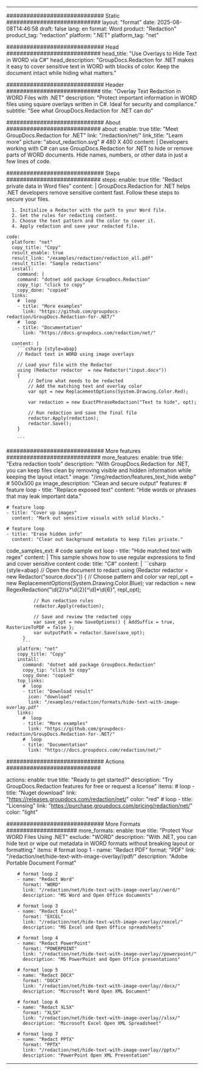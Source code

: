 
---
############################# Static ############################
layout: "format"
date:  2025-08-08T14:46:58
draft: false
lang: en
format: Word
product: "Redaction"
product_tag: "redaction"
platform: ".NET"
platform_tag: "net"

############################# Head ############################
head_title: "Use Overlays to Hide Text in WORD via C#"
head_description: "GroupDocs.Redaction for .NET makes it easy to cover sensitive text in WORD with blocks of color. Keep the document intact while hiding what matters."

############################# Header ############################
title: "Overlay Text Redaction in WORD Files with .NET" 
description: "Protect important information in WORD files using square overlays written in C#. Ideal for security and compliance."
subtitle: "See what GroupDocs.Redaction for .NET can do" 

############################# About ############################
about:
    enable: true
    title: "Meet GroupDocs.Redaction for .NET"
    link: "/redaction/net/"
    link_title: "Learn more"
    picture: "about_redaction.svg" # 480 X 400
    content: |
       Developers working with C# can use GroupDocs.Redaction for .NET to hide or remove parts of WORD documents. Hide names, numbers, or other data in just a few lines of code.

############################# Steps ############################
steps:
    enable: true
    title: "Redact private data in Word files"
    content: |
      GroupDocs.Redaction for .NET helps .NET developers remove sensitive content fast. Follow these steps to secure your files.
      
      1. Initialize a Redactor with the path to your Word file.
      2. Set the rules for redacting content.
      3. Choose the text pattern and the color to cover it.
      4. Apply redaction and save your redacted file.
   
    code:
      platform: "net"
      copy_title: "Copy"
      result_enable: true
      result_link: "/examples/redaction/redaction_all.pdf"
      result_title: "Sample redactions"
      install:
        command: |
        command: "dotnet add package GroupDocs.Redaction"
        copy_tip: "click to copy"
        copy_done: "copied"
      links:
        #  loop
        - title: "More examples"
          link: "https://github.com/groupdocs-redaction/GroupDocs.Redaction-for-.NET/"
        #  loop
        - title: "Documentation"
          link: "https://docs.groupdocs.com/redaction/net/"
          
      content: |
        ```csharp {style=abap}
        // Redact text in WORD using image overlays

        // Load your file with the Redactor
        using (Redactor redactor  = new Redactor("input.docx"))
        {
            // Define what needs to be redacted
            // Add the matching text and overlay color
            var opt = new ReplacementOptions(System.Drawing.Color.Red);
            
            var redaction = new ExactPhraseRedaction("Text to hide", opt);

            // Run redaction and save the final file
            redactor.Apply(redaction);
            redactor.Save();
        }
        
        ```            


############################# More features ############################
more_features:
  enable: true
  title: "Extra redaction tools"
  description: "With GroupDocs.Redaction for .NET, you can keep files clean by removing visible and hidden information while keeping the layout intact."
  image: "/img/redaction/features_text_hide.webp" # 500x500 px
  image_description: "Clean and secure output"
  features:
    # feature loop
    - title: "Replace exposed text"
      content: "Hide words or phrases that may leak important data."

    # feature loop
    - title: "Cover up images"
      content: "Mark out sensitive visuals with solid blocks."

    # feature loop
    - title: "Erase hidden info"
      content: "Clear out background metadata to keep files private."
      
  code_samples_ext:
    # code sample ext loop
    - title: "Hide matched text with regex"
      content: |
        This sample shows how to use regular expressions to find and cover sensitive content
      code:
        title: "C#"
        content: |
          ```csharp {style=abap}
          //  Open the document to redact
          using (Redactor redactor  = new Redactor("source.docx"))
          {
              // Choose pattern and color
              var repl_opt = new ReplacementOptions(System.Drawing.Color.Blue);
              var redaction = new RegexRedaction("\\d{2}\\s*\\d{2}[^\\d]*\\d{6}", repl_opt);

              // Run redaction rules
              redactor.Apply(redaction);

              // Save and review the redacted copy
              var save_opt = new SaveOptions() { AddSuffix = true, RasterizeToPDF = false };
              var outputPath = redactor.Save(save_opt);
          }
          ```
        platform: "net"
        copy_title: "Copy"
        install:
          command: "dotnet add package GroupDocs.Redaction"
          copy_tip: "click to copy"
          copy_done: "copied"
        top_links:
          #  loop
          - title: "Download result"
            icon: "download"
            link: "/examples/redaction/formats/hide-text-with-image-overlay.pdf"
        links:
          #  loop
          - title: "More examples"
            link: "https://github.com/groupdocs-redaction/GroupDocs.Redaction-for-.NET/"
          #  loop
          - title: "Documentation"
            link: "https://docs.groupdocs.com/redaction/net/"


############################# Actions ############################

actions:
  enable: true
  title: "Ready to get started?"
  description: "Try GroupDocs.Redaction features for free or request a license"
  items:
    #  loop
    - title: "Nuget download"
      link: "https://releases.groupdocs.com/redaction/net/"
      color: "red"
        #  loop
    - title: "Licensing"
      link: "https://purchase.groupdocs.com/pricing/redaction/net/"
      color: "light"


############################# More Formats #####################
more_formats:
    enable: true
    title: "Protect Your WORD Files Using .NET"
    exclude: "WORD"
    description: "With .NET, you can hide text or wipe out metadata in WORD formats without breaking layout or formatting."
    items: 
        # format loop 1
        - name: "Redact PDF"
          format: "PDF"
          link: "/redaction/net/hide-text-with-image-overlay//pdf/"
          description: "Adobe Portable Document Format"

        # format loop 2
        - name: "Redact Word"
          format: "WORD"
          link: "/redaction/net/hide-text-with-image-overlay//word/"
          description: "MS Word and Open Office documents"
          
        # format loop 3
        - name: "Redact Excel"
          format: "EXCEL"
          link: "/redaction/net/hide-text-with-image-overlay//excel/"
          description: "MS Excel and Open Office spreadsheets"

        # format loop 4
        - name: "Redact PowerPoint"
          format: "POWERPOINT"
          link: "/redaction/net/hide-text-with-image-overlay//powerpoint/"
          description: "MS PowerPoint and Open Office presentations"

        # format loop 5
        - name: "Redact DOCX"
          format: "DOCX"
          link: "/redaction/net/hide-text-with-image-overlay//docx/"
          description: "Microsoft Word Open XML Document"
          
        # format loop 6
        - name: "Redact XLSX"
          format: "XLSX"
          link: "/redaction/net/hide-text-with-image-overlay//xlsx/"
          description: "Microsoft Excel Open XML Spreadsheet"
          
        # format loop 7
        - name: "Redact PPTX"
          format: "PPTX"
          link: "/redaction/net/hide-text-with-image-overlay//pptx/"
          description: "PowerPoint Open XML Presentation"


---